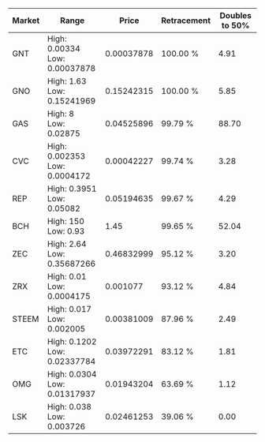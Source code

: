 | Market | Range | Price| Retracement | Doubles to 50% |
| --- | --- | --- | --- | --- |
| GNT | High: 0.00334<br />Low: 0.00037878 | 0.00037878 | 100.00 % | 4.91 |
| GNO | High: 1.63<br />Low: 0.15241969 | 0.15242315 | 100.00 % | 5.85 |
| GAS | High: 8<br />Low: 0.02875 | 0.04525896 | 99.79 % | 88.70 |
| CVC | High: 0.002353<br />Low: 0.0004172 | 0.00042227 | 99.74 % | 3.28 |
| REP | High: 0.3951<br />Low: 0.05082 | 0.05194635 | 99.67 % | 4.29 |
| BCH | High: 150<br />Low: 0.93 | 1.45 | 99.65 % | 52.04 |
| ZEC | High: 2.64<br />Low: 0.35687266 | 0.46832999 | 95.12 % | 3.20 |
| ZRX | High: 0.01<br />Low: 0.0004175 | 0.001077 | 93.12 % | 4.84 |
| STEEM | High: 0.017<br />Low: 0.002005 | 0.00381009 | 87.96 % | 2.49 |
| ETC | High: 0.1202<br />Low: 0.02337784 | 0.03972291 | 83.12 % | 1.81 |
| OMG | High: 0.0304<br />Low: 0.01317937 | 0.01943204 | 63.69 % | 1.12 |
| LSK | High: 0.038<br />Low: 0.003726 | 0.02461253 | 39.06 % | 0.00 |
